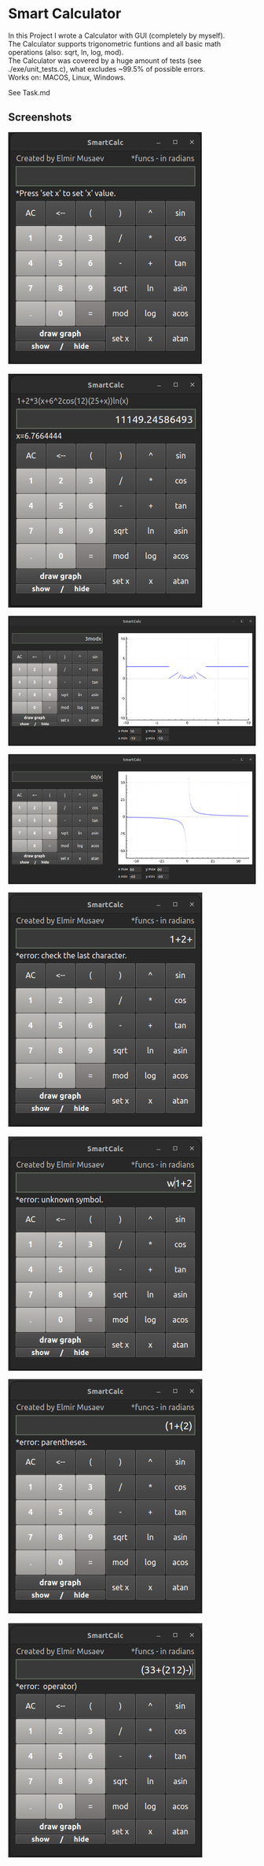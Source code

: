 # Smart Calculator
In this Project I wrote a Calculator with GUI (completely by myself).  
The Calculator supports trigonometric funtions and all basic math operations (also: sqrt, ln, log, mod).  
The Calculator was covered by a huge amount of tests (see ./exe/unit_tests.c), what excludes ~99.5% of possible errors.  
Works on: MACOS, Linux, Windows.  

See Task.md  

## Screenshots

![./screenshots/1_default.jpeg](./screenshots/1_default.jpeg)&emsp;&emsp;&emsp;&emsp;&emsp;&emsp;&emsp;&emsp;&ensp;&ensp;![./screenshots/2_expr_x.jpeg](./screenshots/2_expr_x.jpeg)  
  
![./screenshots/3_graph1.jpeg](./screenshots/3_graph1.jpeg)  
  
![./screenshots/4_graph2.jpeg](./screenshots/4_graph2.jpeg)  
  
![./screenshots/5_er_lastchar.png](./screenshots/5_er_lastchar.png)&emsp;&emsp;&emsp;&emsp;&emsp;&emsp;&emsp;&emsp;&ensp;&ensp;![./screenshots/6_er_unksym.png](./screenshots/6_er_unksym.png)  
  
![./screenshots/7_er_parenth.png](./screenshots/7_er_parenth.png)&emsp;&emsp;&emsp;&emsp;&emsp;&emsp;&emsp;&emsp;&ensp;&ensp;![./screenshots/8_er_operator.png](./screenshots/8_er_operator.png)
